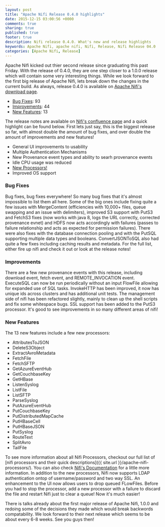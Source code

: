 ```yaml
---
layout: post
title: "Apache Nifi Release 0.4.0 highlights"
date: 2015-12-15 03:00:56 +0000
comments: true
sharing: true
published: true
footer: true
description: Nifi release 0.4.0. What's new and release highlights
keywords: Apache Nifi, apache nifi, Nifi, Release, Nifi Release 04.0
categories: [Apache Nifi, Release]
---
```


Apache Nifi kicked out thier second release since graduating this past Friday.  With the release of 0.4.0, they are one step closer to a 1.0.0 release which will contain some very interesting things.  While we look forward to the first big release of Apache Nifi, lets break down the changes in the current build.  As always, release 0.4.0 is available on [Apache Nifi's download page](https://nifi.apache.org/download.html).

* [Bug Fixes](#bugfixes): 			93
* [Improvements](#improvements): 	44
* [New Features](#new-features): 	13

The release notes are available on [Nifi's confluence page](https://cwiki.apache.org/confluence/display/NIFI/Release+Notes#ReleaseNotes-Version0.4.0) and a quick highlight can be found below.  First lets just say, this is the biggest release so far, with almost double the amount of bug fixes, and over double the amount of improvements and new features! 

* General UI improvements to usability
* Multiple Authentication Mechanisms
* New Provenance event types and ability to searh provenance events
* Idle CPU usage was reduced
* [New Processors!](#newprocessors)
* Improved OS support

<!--more-->
### <a name="bugfixes"></a>Bug Fixes
Bug fixes, bug fixes everywhere!  So many bug fixes that it's almost impossible to list them all here.  Some of the big ones include fixing quite a few issues with MergeContent (efficiencies with 10,000+ files, queue swapping and an issue with delimiters), improved S3 support with PutS3 and FetchS3 fixes (now works with java 8, logs the URL correctly, corrected provenance evnet) and HDFS now acts accordingly with failures (passes to failure relationship and acts as expected for permission failures).  There were also fixes with the database connection pooling and with the PutSQL supporting multiple data types and booleans.  ConvertJSONToSQL also had quite a few fixes including caching results and metadata.  For the full list, either fire up nifi and check it out or look at the release notes! 

### <a name="improvements"></a>Improvements
There are a few new provenance events with this release, including download event, fetch event, and REMOTE_INVOCATION event.  ExecuteSQL can now be run periodically without an input FlowFile allowing for expanded use of SQL tasks.  InvokeHTTP has been improved, it now has unique ids across clusters and has additional unit tests. The management side of nifi has been refactored slightly, mainly to clean up the shell scripts and fix some whitespace bugs.  SSL support has been added to the PutS3 processor. It's good to see improvements in so many different areas of nifi!

### <a name="new-features"></a>New Features
The 13 new features include a few <a name="newprocessors"></a>new processors:

* AttributesToJSON
* DeleteS3Object
* ExtractAvroMetadata
* FetchFile
* FetchSFTP
* GetAzureEventHub
* GetCouchbaseKey
* GetHBase
* ListenSyslog
* ListFile
* ListSFTP
* ParseSyslog
* PutAzureEventHub
* PutCouchbaseKey
* PutDistributedMapCache
* PutHBaseCell
* PutHBaseJSON
* PutSyslog
* RouteText
* SplitAvro
* TailFile

To see more information about all Nifi Processors, checkout our full list of [nifi processors and their quick descriptions]({{ site.url }}/apache-nifi-processors/).  You can also check [Nifi's Documentation](https://nifi.apache.org/docs.html) for a little more information.  In addition to the new processors, Nifi now supports LDAP authentication ontop of username/password and two way SSL.  An enhancement to the UI now allows users to drop queued FLowFiles.  Before you had to stop the processor, add a new processor with a failure to discard the file and restart Nifi just to clear a queue!  Now it's much easier!  

There is talks already about the first major release of Apache Nifi, 1.0.0 and redoing some of the decisions they made which would break backwords compatability.  We look forward to their next release which seems to be about every 6-8 weeks.  See you guys then!